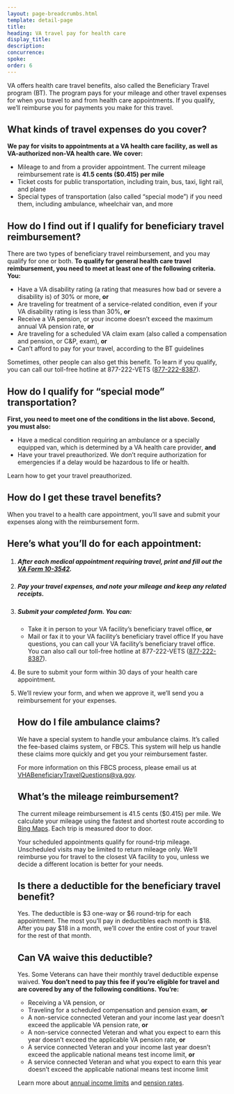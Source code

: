 ```yaml
---
layout: page-breadcrumbs.html
template: detail-page
title: 
heading: VA travel pay for health care 
display_title: 
description: 
concurrence: 
spoke: 
order: 6
---
```


<div class="va-introtext">
  
VA offers health care travel benefits, also called the Beneficiary Travel program (BT). 
The program pays for your mileage and other travel expenses for when you travel to and 
from health care appointments. If you qualify, we’ll reimburse you for payments you make for this travel.  

</div>

## What kinds of travel expenses do you cover?

**We pay for visits to appointments at a VA health care facility, as well as VA-authorized non-VA health care. We cover:**

-	Mileage to and from a provider appointment. The current mileage reimbursement rate is **41.5 cents ($0.415) per mile**
-	Ticket costs for public transportation, including train, bus, taxi, light rail, and plane
-	Special types of transportation (also called “special mode”) if you need them, including ambulance, wheelchair van, and more

## How do I find out if I qualify for beneficiary travel reimbursement?

There are two types of beneficiary travel reimbursement, and you may qualify for one or both. 
**To qualify for general health care travel reimbursement, you need to meet at least one of the following criteria. You:**

- Have a VA disability rating (a rating that measures how bad or severe a disability is) of 30% or more, **or**
- Are traveling for treatment of a service-related condition, even if your VA disability rating is less than 30%, **or**
- Receive a VA pension, or your income doesn’t exceed the maximum annual VA pension rate, **or**
- Are traveling for a scheduled VA claim exam (also called a compensation and pension, or C&P, exam), **or** 
- Can’t afford to pay for your travel, according to the BT guidelines

Sometimes, other people can also get this benefit. To learn if you qualify, 
you can call our toll-free hotline at 877-222-VETS (<a href="tel:+18772228387">877-222-8387</a>).

## How do I qualify for “special mode” transportation?

**First, you need to meet one of the conditions in the list above. Second, you must also:**

-	Have a medical condition requiring an ambulance or a specially equipped van, which is determined by a VA health care provider, **and** 
-	Have your travel preauthorized. We don’t require authorization for emergencies if a delay would be hazardous to life or health. 

Learn how to get your travel preauthorized. 

## How do I get these travel benefits?

When you travel to a health care appointment, you’ll save and submit your expenses along with the reimbursement form. 
## Here’s what you’ll do for each appointment:

<ol class="process">
<li class="process-step list-one">
  
##### After each medical appointment requiring travel, print and fill out the [VA Form 10-3542](https://www.va.gov/vaforms/medical/pdf/vha-10-3542-fill.pdf).  

</li>

<li class="process-step list-two">

##### Pay your travel expenses, and note your mileage and keep any related receipts.

</li>

<li class="process-step list-three">

##### Submit your completed form. You can:

-	Take it in person to your VA facility’s beneficiary travel office, **or**
-	Mail or fax it to your VA facility’s beneficiary travel office
If you have questions, you can call your VA facility’s beneficiary travel office. 
You can also call our toll-free hotline at 877-222-VETS (<a href="tel:+18772228387">877-222-8387</a>).

</li>

<li class="process-step list-four">
  
Be sure to submit your form within 30 days of your health care appointment.  

</li>

<li class="process-step list-five">
  
We’ll review your form, and when we approve it, we’ll send you a reimbursement for your expenses.  

## How do I file ambulance claims? 

We have a special system to handle your ambulance claims. It’s called the fee-based claims 
system, or FBCS. This system will help us handle these claims more quickly and get you your reimbursement faster.

For more information on this FBCS process, please email us at <a href="mailto:VHABeneficiaryTravelQuestions@va.gov">VHABeneficiaryTravelQuestions@va.gov</a>.

## What’s the mileage reimbursement?

The current mileage reimbursement is 41.5 cents ($0.415) per mile. We calculate 
your mileage using the fastest and shortest route according to [Bing Maps](https://www.bing.com/maps?FORM=LGCYVD). 
Each trip is measured door to door. 

Your scheduled appointments qualify for round-trip mileage. Unscheduled visits may be 
limited to return mileage only. We’ll reimburse you for travel to the closest VA facility to you, 
unless we decide a different location is better for your needs.

## Is there a deductible for the beneficiary travel benefit?

Yes. The deductible is $3 one-way or $6 round-trip for each appointment. 
The most you’ll pay in deductibles each month is $18. After you pay $18 in a month, 
we’ll cover the entire cost of your travel for the rest of that month.

## Can VA waive this deductible?

Yes. Some Veterans can have their monthly travel deductible expense waived. 
**You don’t need to pay this fee if you’re eligible for travel and are covered by any of the following 
conditions. You’re:**

-	Receiving a VA pension, or
-	Traveling for a scheduled compensation and pension exam, **or**
-	A non-service connected Veteran and your income last year doesn’t exceed the applicable VA pension rate, **or**
-	A non-service connected Veteran and what you expect to earn this year doesn’t exceed the applicable VA pension rate, **or**
-	A service connected Veteran and your income last year doesn’t exceed the applicable national means test income limit, **or**
-	A service connected Veteran and what you expect to earn this year doesn’t exceed the applicable national means test 
income limit 

Learn more about [annual income limits](https://www.va.gov/opa/pressrel/pressrelease.cfm?id=2684) and 
[pension rates](https://www.benefits.va.gov/pension/current_rates_veteran_pen.asp).
